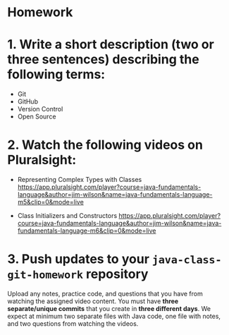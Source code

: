 # Homework

# 1. Write a short description (two or three sentences) describing the following terms:

- Git
- GitHub
- Version Control
- Open Source


# 2. Watch the following videos on Pluralsight:

- Representing Complex Types with Classes
  https://app.pluralsight.com/player?course=java-fundamentals-language&author=jim-wilson&name=java-fundamentals-language-m5&clip=0&mode=live

- Class Initializers and Constructors
  https://app.pluralsight.com/player?course=java-fundamentals-language&author=jim-wilson&name=java-fundamentals-language-m6&clip=0&mode=live


# 3. Push updates to your `java-class-git-homework` repository

Upload any notes, practice code, and questions that you have from watching the
assigned video content. You must have **three separate/unique commits** that
you create in **three different days**. We expect at minimum two separate files
with Java code, one file with notes, and two questions from watching the
videos.
